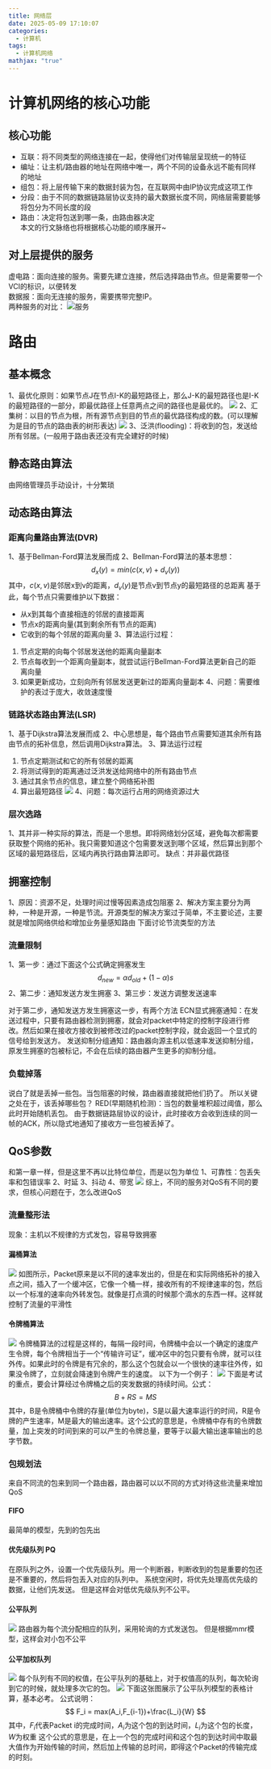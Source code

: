 ```yaml
---
title: 网络层
date: 2025-05-09 17:10:07
categories:
  - 计算机
tags:
  - 计算机网络
mathjax: "true"
---
```

# 计算机网络的核心功能  
## 核心功能  
- 互联：将不同类型的网络连接在一起，使得他们对传输层呈现统一的特征  
- 编址：让主机/路由器的地址在网络中唯一，两个不同的设备永远不能有同样的地址  
- 组包：将上层传输下来的数据封装为包，在互联网中由IP协议完成这项工作  
- 分段：由于不同的数据链路层协议支持的最大数据长度不同，网络层需要能够将包分为不同长度的段  
- 路由：决定将包送到哪一条，由路由器决定  
本文的行文脉络也将根据核心功能的顺序展开~  
## 对上层提供的服务
虚电路：面向连接的服务。需要先建立连接，然后选择路由节点。但是需要带一个VCI的标识，以便转发  
数据报：面向无连接的服务，需要携带完整IP。  
两种服务的对比：
![服务](/IMG/Pasted%20image%2020250509150208.png)
# 路由  
## 基本概念  
1、最优化原则：如果节点J在节点I-K的最短路径上，那么J-K的最短路径也是I-K的最短路径的一部分，即最优路径上任意两点之间的路径也是最优的。
![](/IMG/Pasted%20image%2020250509152038.png)
2、汇集树：以目的节点为根，所有源节点到目的节点的最优路径构成的数。(可以理解为是目的节点的路由表的树形表达)
![](/IMG/Pasted%20image%2020250509152331.png)
3、泛洪(flooding)：将收到的包，发送给所有邻居。(一般用于路由表还没有完全建好的时候)
## 静态路由算法
由网络管理员手动设计，十分繁琐
## 动态路由算法  
### 距离向量路由算法(DVR)
1、基于Bellman-Ford算法发展而成
2、Bellman-Ford算法的基本思想：$$
d_x(y) = min(c(x,v)+d_v(y))
$$其中，$c(x,v)$是邻居x到v的距离，$d_v(y)$是节点v到节点y的最短路径的总距离
基于此，每个节点只需要维护以下数据：
- 从x到其每个直接相连的邻居的直接距离
- 节点x的距离向量(其到剩余所有节点的距离)
- 它收到的每个邻居的距离向量
3、算法运行过程：
1) 节点定期的向每个邻居发送他的距离向量副本
2) 节点每收到一个距离向量副本，就尝试运行Bellman-Ford算法更新自己的距离向量
3) 如果更新成功，立刻向所有邻居发送更新过的距离向量副本
4、问题：需要维护的表过于庞大，收敛速度慢

### 链路状态路由算法(LSR)  
1、基于Dijkstra算法发展而成
2、中心思想是，每个路由节点需要知道其余所有路由节点的拓补信息，然后调用Dijkstra算法。
3、算法运行过程
1) 节点定期测试和它的所有邻居的距离
2) 将测试得到的距离通过泛洪发送给网络中的所有路由节点
3) 通过其余节点的信息，建立整个网络拓补图
4) 算出最短路径
![](/IMG/Pasted%20image%2020250509155650.png)
4、问题：每次运行占用的网络资源过大
### 层次选路
1、其并非一种实际的算法，而是一个思想。即将网络划分区域，避免每次都需要获取整个网络的拓补。我只需要知道这个包需要发送到哪个区域，然后算出到那个区域的最短路径后，区域内再执行路由算法即可。
缺点：并非最优路径
## 拥塞控制
1、原因：资源不足，处理时间过慢等因素造成包阻塞
2、解决方案主要分为两种，一种是开源，一种是节流。开源类型的解决方案过于简单，不主要论述，主要就是增加网络供给和增加业务量感知路由
下面讨论节流类型的方法
### 流量限制
1、第一步：通过下面这个公式确定拥塞发生$$d_{new} = \alpha d_{old}+(1-\alpha)s$$
2、第二步：通知发送方发生拥塞
3、第三步：发送方调整发送速率

对于第二步，通知发送方发生拥塞这一步，有两个方法
ECN显式拥塞通知：在发送过程中，只要有路由器检测到拥塞，就会对packet中特定的控制字段进行修改。然后如果在接收方接收到被修改过的packet控制字段，就会返回一个显式的信号给到发送方。
发送抑制分组通知：路由器向源主机以低速率发送抑制分组，原发生拥塞的包被标记，不会在后续的路由器产生更多的抑制分组。

### 负载掉落
说白了就是丢掉一些包。当包阻塞的时候，路由器直接就把他们扔了。
所以关键之处在于，该丢掉哪些包？
RED(早期随机检测)：当包的数量堆积超过阈值，那么此时开始随机丢包。
由于数据链路层协议的设计，此时接收方会收到连续的同一帧的ACK，所以隐式地通知了接收方一些包被丢掉了。

## QoS参数
和第一章一样，但是这里不再以比特位单位，而是以包为单位
1、可靠性：包丢失率和包错误率
2、时延
3、抖动
4、带宽
![](/IMG/Pasted%20image%2020250509164141.png)
综上，不同的服务对QoS有不同的要求，但核心问题在于，怎么改进QoS
### 流量整形法
现象：主机以不规律的方式发包，容易导致拥塞
#### 漏桶算法
![](/IMG/Pasted%20image%2020250509164523.png)
如图所示，Packet原来是以不同的速率发出的，但是在和实际网络拓补的接入点之间，插入了一个缓冲区，它像一个桶一样，接收所有的不规律速率的包，然后以一个标准的速率向外转发包。就像是打点滴的时候那个滴水的东西一样。这样就控制了流量的平滑性

#### 令牌桶算法
![](/IMG/Pasted%20image%2020250509164717.png)
令牌桶算法的过程是这样的，每隔一段时间，令牌桶中会以一个确定的速度产生令牌，每个令牌相当于一个“传输许可证”，缓冲区中的包只要有令牌，就可以往外传。如果此时的令牌是有冗余的，那么这个包就会以一个很快的速率往外传，如果没令牌了，立刻就会降速到令牌产生的速度。
以下为一个例子：
![](/IMG/Pasted%20image%2020250509165151.png)
下面是考试的重点，要会计算经过令牌桶之后的突发数据的持续时间。公式：$$B+RS = MS$$
其中，B是令牌桶中令牌的存量(单位为byte)，S是以最大速率运行的时间，R是令牌的产生速率，M是最大的输出速率。这个公式的意思是，令牌桶中存有的令牌数量，加上突发的时间到来的可以产生的令牌总量，要等于以最大输出速率输出的总字节数。

### 包规划法
来自不同流的包来到同一个路由器，路由器可以以不同的方式对待这些流量来增加QoS
#### FIFO
最简单的模型，先到的包先出

#### 优先级队列 PQ
在原队列之外，设置一个优先级队列。用一个判断器，判断收到的包是重要的包还是不重要的，然后将包丢入对应的队列中。
系统空闲时，将优先处理高优先级的数据，让他们先发送。
但是这样会对低优先级队列不公平。

#### 公平队列
![](/IMG/Pasted%20image%2020250509170211.png)
路由器为每个流分配相应的队列，采用轮询的方式发送包。
但是根据mmr模型，这样会对小包不公平

#### 公平加权队列
![](/IMG/Pasted%20image%2020250509170349.png)
每个队列有不同的权值，在公平队列的基础上，对于权值高的队列，每次轮询到它的时候，就处理多次它的包。
![](/IMG/Pasted%20image%2020250509170458.png)
下面这张图展示了公平队列模型的表格计算，基本必考。
公式说明：
$$
F_i = max(A_i,F_{i-1})+\frac{L_i}{W}
$$其中，$F_i$代表Packet i的完成时间，$A_i$为这个包的到达时间，$L_i$为这个包的长度，$W$为权重
这个公式的意思是，在上一个包的完成时间和这个包的到达时间中取最大值作为开始传输的时间，然后加上传输的总时间，即得这个Packet的传输完成的时刻。


